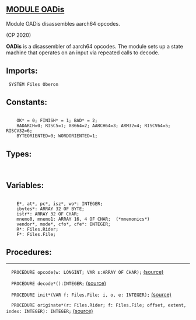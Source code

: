 
## [MODULE OADis](https://github.com/io-core/Build/blob/main/OADis.Mod)
Module OADis disassembles aarch64 opcodes.


(CP 2020)

**OADis** is a disassembler of aarch64 opcodes.
The module sets up a state machine that operates on an input via repeated calls to decode.


  ## Imports:
` SYSTEM Files Oberon`

## Constants:
```

    OK* = 0; FINISH* = 1; BAD* = 2;
    BADARCH=0; RISC5=1; X8664=2; AARCH64=3; ARM32=4; RISCV64=5; RISCV32=6;
    BYTEORIENTED=0; WORDORIENTED=1;

```
## Types:
```


```
## Variables:
```

    E*, at*, pc*, isz*, wo*: INTEGER;
    ibytes*: ARRAY 32 OF BYTE;
    istr*: ARRAY 32 OF CHAR;
    mnemo0, mnemo1: ARRAY 16, 4 OF CHAR;  (*mnemonics*)
    vendor*, mode*, cfo*, cfe*: INTEGER;
    R*: Files.Rider;
    F*: Files.File;

```
## Procedures:
---

`  PROCEDURE opcode(w: LONGINT; VAR s:ARRAY OF CHAR);` [(source)](https://github.com/io-orig/System/blob/main/OADis.Mod#L31)


`  PROCEDURE decode*():INTEGER;` [(source)](https://github.com/io-orig/System/blob/main/OADis.Mod#L57)


`  PROCEDURE init*(VAR f: Files.File; i, o, e: INTEGER);` [(source)](https://github.com/io-orig/System/blob/main/OADis.Mod#L78)


`  PROCEDURE originate*(r: Files.Rider; f: Files.File; offset, extent, index: INTEGER): INTEGER;` [(source)](https://github.com/io-orig/System/blob/main/OADis.Mod#L89)

